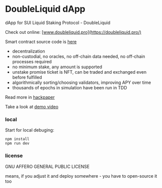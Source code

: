 # DoubleLiquid dApp

dApp for SUI Liquid Staking Protocol - DoubleLiquid

Check out online: [www.doubleliquid.pro](https://doubleliquid.pro/)

Smart contract source code is [here](https://github.com/suidouble/suidouble-liquid)

- decentralization
- non-custodial, no oracles, no off-chain data needed, no off-chain processes required
- no minimum stake, any amount is supported
- unstake promise ticket is NFT, can be traded and exchanged even before fulfilled
- algorithmically sorting/choosing validators, improving APY over time 
- thousands of epochs in simulation have been run in TDD

Read more in [hackpaper](https://suidouble.github.io/dl/doubleliquid_hackpaper_v0.93.pdf)

Take a look at [demo video](https://www.youtube.com/watch?v=a4WDbK9iCa0)

### local

Start for local debuging:
```
npm install
npm run dev
```

### license 

GNU AFFERO GENERAL PUBLIC LICENSE

means, if you adjust it and deploy somewhere - you have to open-source it too